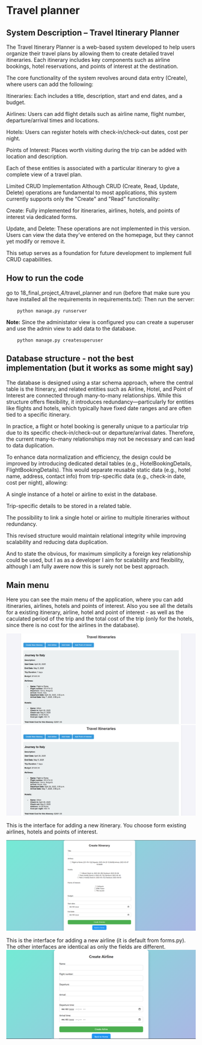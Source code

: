 # Travel planner

## System Description – Travel Itinerary Planner

The Travel Itinerary Planner is a web-based system developed to help users organize their travel plans by allowing them to create detailed travel itineraries. Each itinerary includes key components such as airline bookings, hotel reservations, and points of interest at the destination.

The core functionality of the system revolves around data entry (Create), where users can add the following:

Itineraries: Each includes a title, description, start and end dates, and a budget.

Airlines: Users can add flight details such as airline name, flight number, departure/arrival times and locations.

Hotels: Users can register hotels with check-in/check-out dates, cost per night.

Points of Interest: Places worth visiting during the trip can be added with location and description.

Each of these entities is associated with a particular itinerary to give a complete view of a travel plan.

Limited CRUD Implementation
Although CRUD (Create, Read, Update, Delete) operations are fundamental to most applications, this system currently supports only the "Create" and "Read" functionality:

Create: Fully implemented for itineraries, airlines, hotels, and points of interest via dedicated forms.

Update, and Delete: These operations are not implemented in this version. Users can view the data they've entered on the homepage, but they cannot yet modify or remove it.

This setup serves as a foundation for future development to implement full CRUD capabilities.

## How to run the code
go to 18_final_project_4/travel_planner and run (before that make sure you have installed all the requirements in requirements.txt):
Then run the server:
```text
    python manage.py runserver
```
**Note:** Since  the administator view is configured you can create a superuser and use the admin view to add data to the database.

```text
    python manage.py createsuperuser
```

## Database structure - not the best implementation (but it works as some might say)

The database is designed using a star schema approach, where the central table is the Itinerary, and related entities such as Airline, Hotel, and Point of Interest are connected through many-to-many relationships. While this structure offers flexibility, it introduces redundancy—particularly for entities like flights and hotels, which typically have fixed date ranges and are often tied to a specific itinerary.

In practice, a flight or hotel booking is generally unique to a particular trip due to its specific check-in/check-out or departure/arrival dates. Therefore, the current many-to-many relationships may not be necessary and can lead to data duplication.

To enhance data normalization and efficiency, the design could be improved by introducing dedicated detail tables (e.g., HotelBookingDetails, FlightBookingDetails). This would separate reusable static data (e.g., hotel name, address, contact info) from trip-specific data (e.g., check-in date, cost per night), allowing:

A single instance of a hotel or airline to exist in the database.

Trip-specific details to be stored in a related table.

The possibility to link a single hotel or airline to multiple itineraries without redundancy.

This revised structure would maintain relational integrity while improving scalability and reducing data duplication. 

And to state the obvious, for maximum simplicity a foreign key relationship could be used, but I as as a developer I aim for scalability and flexibility, although I am fully awere now this is surely not be best approach.

## Main menu

Here you can see the main menu of the application, where you can add itineraries, airlines, hotels and points of interest. Also you see all the details for a existing itinerary, airline, hotel and point of interest - as well as the caculated period of the trip and the total cost of the trip (only for the hotels, since there is no cost for the airlines in the database).

![Travel Planner Screenshot](../18_final_project_4/images/1.PNG)
![Travel Planner Screenshot 2](../18_final_project_4/images/1.PNG)

This is the interface for adding a new itinerary. You choose form existing airlines, hotels and points of interest.

![Travel Planner Screenshot 2](../18_final_project_4/images/4.PNG)

This is the interface for adding a new airline (it is default from forms.py). The other interfaces are identical as only the fields are different.
![Travel Planner Screenshot 2](../18_final_project_4/images/2.PNG)